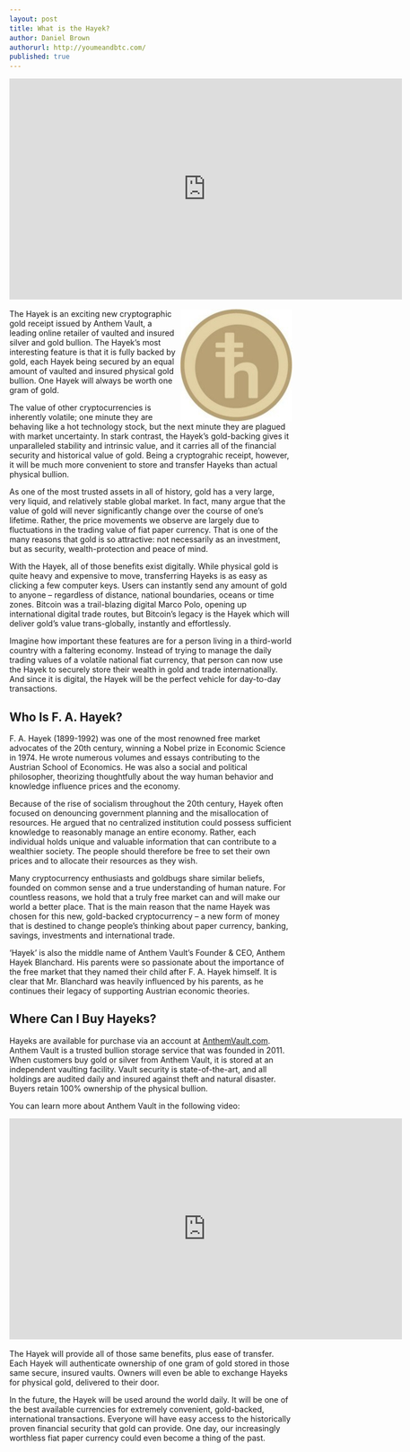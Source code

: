 ```yaml
---
layout: post
title: What is the Hayek?
author: Daniel Brown
authorurl: http://youmeandbtc.com/
published: true
---
```


<p><iframe width="700" height="394" src="https://www.youtube.com/embed/CDnizFFRgU4?rel=0" frameborder="0" allowfullscreen></iframe></p>
<img src="/images/hayek-symbol.jpg" alt="Anthem Vault" align="right">
<p>The Hayek is an exciting new cryptographic gold receipt issued by Anthem Vault, a leading online retailer of vaulted and insured silver and gold bullion. The Hayek’s most interesting feature is that it is fully backed by gold, each Hayek being secured by an equal amount of vaulted and insured physical gold bullion. One Hayek will always be worth one gram of gold. </p>
<p>The value of other cryptocurrencies is inherently volatile; one minute they are behaving like a hot technology stock, but the next minute they are plagued with market uncertainty. In stark contrast, the Hayek’s gold-backing gives it unparalleled stability and intrinsic value, and it carries all of the financial security and historical value of gold. Being a cryptograhic receipt, however, it will be much more convenient to store and transfer Hayeks than actual physical bullion.</p>
<p>As one of the most trusted assets in all of history, gold has a very large, very liquid, and relatively stable global market. In fact, many argue that the value of gold will never significantly change over the course of one’s lifetime. Rather, the price movements we observe are largely due to fluctuations in the trading value of fiat paper currency. That is one of the many reasons that gold is so attractive: not necessarily as an investment, but as security, wealth-protection and peace of mind.</p>
<p>With the Hayek, all of those benefits exist digitally. While physical gold is quite heavy and expensive to move, transferring Hayeks is as easy as clicking a few computer keys. Users can instantly send any amount of gold to anyone – regardless of distance, national boundaries, oceans or time zones. Bitcoin was a trail-blazing digital Marco Polo, opening up international digital trade routes, but Bitcoin’s legacy is the Hayek which will deliver gold’s value trans-globally, instantly and effortlessly.</p>
<p>Imagine how important these features are for a person living in a third-world country with a faltering economy. Instead of trying to manage the daily trading values of a volatile national fiat currency, that person can now use the Hayek to securely store their wealth in gold and trade internationally. And since it is digital, the Hayek will be the perfect vehicle for day-to-day transactions.</p>
<h2>Who Is F. A. Hayek?</h2>
<p>F. A. Hayek (1899-1992) was one of the most renowned free market advocates of the 20th century, winning a Nobel prize in Economic Science in 1974. He wrote numerous volumes and essays contributing to the Austrian School of Economics. He was also a social and political philosopher, theorizing thoughtfully about the way human behavior and knowledge influence prices and the economy.</p>
<p>Because of the rise of socialism throughout the 20th century, Hayek often focused on denouncing government planning and the misallocation of resources. He argued that no centralized institution could possess sufficient knowledge to reasonably manage an entire economy. Rather, each individual holds unique and valuable information that can contribute to a wealthier society. The people should therefore be free to set their own prices and to allocate their resources as they wish.</p>
<p>Many cryptocurrency enthusiasts and goldbugs share similar beliefs, founded on common sense and a true understanding of human nature. For countless reasons, we hold that a truly free market can and will make our world a better place. That is the main reason that the name Hayek was chosen for this new, gold-backed cryptocurrency – a new form of money that is destined to change people’s thinking about paper currency, banking, savings, investments and international trade.</p>
<p>‘Hayek’ is also the middle name of Anthem Vault’s Founder &amp; CEO, Anthem Hayek Blanchard. His parents were so passionate about the importance of the free market that they named their child after F. A. Hayek himself. It is clear that Mr. Blanchard was heavily influenced by his parents, as he continues their legacy of supporting Austrian economic theories.</p>
<h2>Where Can I Buy Hayeks?</h2>
<p>Hayeks are available for purchase via an account at <a href="http://www.runtogold.com/anthemvault">AnthemVault.com</a>. Anthem Vault is a trusted bullion storage service that was founded in 2011. When customers buy gold or silver from Anthem Vault, it is stored at an independent vaulting facility. Vault security is state-of-the-art, and all holdings are audited daily and insured against theft and natural disaster. Buyers retain 100% ownership of the physical bullion.</p>
<p>You can learn more about Anthem Vault in the following video:</p>
<p><iframe width="700" height="394" src="https://www.youtube.com/embed/kYNyY4mE_5s?rel=0" frameborder="0" allowfullscreen></iframe></p>
<p>The Hayek will provide all of those same benefits, plus ease of transfer. Each Hayek will authenticate ownership of one gram of gold stored in those same secure, insured vaults. Owners will even be able to exchange Hayeks for physical gold, delivered to their door.</p>
<p>In the future, the Hayek will be used around the world daily. It will be one of the best available currencies for extremely convenient, gold-backed, international transactions. Everyone will have easy access to the historically proven financial security that gold can provide. One day, our increasingly worthless fiat paper currency could even become a thing of the past.</p>
